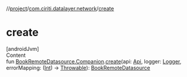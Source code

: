 //[project](../index.md)/[com.ciriti.datalayer.network](index.md)/[create](create.md)



# create  
[androidJvm]  
Content  
fun [BookRemoteDatasource.Companion](-book-remote-datasource/-companion/index.md).[create](create.md)(api: [Api](-api/index.md), logger: [Logger](../com.ciriti.datalayer.util/-logger/index.md), errorMapping: ([Int](https://kotlinlang.org/api/latest/jvm/stdlib/kotlin/-int/index.html)) -> [Throwable](https://kotlinlang.org/api/latest/jvm/stdlib/kotlin/-throwable/index.html)): [BookRemoteDatasource](-book-remote-datasource/index.md)  



